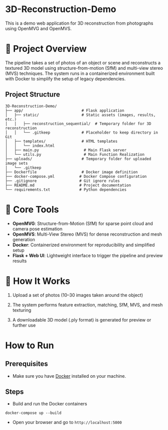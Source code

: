 # 3D-Reconstruction-Demo

This is a demo web application for 3D reconstruction from photographs using OpenMVG and OpenMVS.

# 🔧 Project Overview
The pipeline takes a set of photos of an object or scene and reconstructs a textured 3D model using structure-from-motion (SfM) and multi-view stereo (MVS) techniques. The system runs in a containerized environment built with Docker to simplify the setup of legacy dependencies.

## Project Structure

```
3D-Reconstruction-Demo/
├── app/                          # Flask application
│   ├── static/                   # Static assets (images, results, etc.)
│   │   ├── reconstruction_sequential/  # Temporary folder for 3D reconstruction
│   │   └── .gitkeep              # Placeholder to keep directory in Git
│   ├── templates/                # HTML templates
│   │   └── index.html
│   ├── main.py                    # Main Flask server
│   └── utils.py                   # Main Function Realization
├── uploads/                      # Temporary folder for uploaded image sets
│   └── .gitkeep
├── Dockerfile                    # Docker image definition
├── docker-compose.yml           # Docker Compose configuration
├── .gitignore                   # Git ignore rules
├── README.md                    # Project documentation
└── requirements.txt             # Python dependencies
```

# 🧱 Core Tools
- **OpenMVG**: Structure-from-Motion (SfM) for sparse point cloud and camera pose estimation
- **OpenMVS**: Multi-View Stereo (MVS) for dense reconstruction and mesh generation
- **Docker**: Containerized environment for reproducibility and simplified setup
- **Flask + Web UI**: Lightweight interface to trigger the pipeline and preview results

# 🚀 How It Works
1. Upload a set of photos (10–30 images taken around the object)

2. The system performs feature extraction, matching, SfM, MVS, and mesh texturing

3. A downloadable 3D model (.ply format) is generated for preview or further use

# How to Run

## Prerequisites
- Make sure you have [Docker](https://www.docker.com/get-started) installed on your machine.

## Steps
- Build and run the Docker containers

```docker-compose up --build```

- Open your browser and go to `http://localhost:5000`
